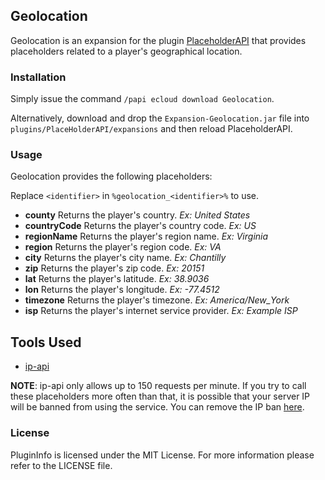 ## Geolocation

Geolocation is an expansion for the plugin [PlaceholderAPI](https://www.spigotmc.org/resources/placeholderapi.6245/) that provides placeholders related to a player's geographical location.

### Installation

Simply issue the command `/papi ecloud download Geolocation`.

Alternatively, download and drop the `Expansion-Geolocation.jar` file into `plugins/PlaceHolderAPI/expansions` and then reload PlaceholderAPI.

### Usage

Geolocation provides the following placeholders:

Replace `<identifier>` in `%geolocation_<identifier>%` to use.

- __county__ Returns the player's country. _Ex: United States_
- __countryCode__ Returns the player's country code. _Ex: US_
- __regionName__ Returns the player's region name. _Ex: Virginia_
- __region__ Returns the player's region code. _Ex: VA_
- __city__ Returns the player's city name. _Ex: Chantilly_
- __zip__ Returns the player's zip code. _Ex: 20151_
- __lat__ Returns the player's latitude. _Ex: 38.9036_
- __lon__ Returns the player's longitude. _Ex: -77.4512_
- __timezone__ Returns the player's timezone. _Ex: America/New_York_
- __isp__ Returns the player's internet service provider. _Ex: Example ISP_

## Tools Used

- [ip-api](http://ip-api.com)

__NOTE__: ip-api only allows up to 150 requests per minute. If you try to call these placeholders more often than that, it is possible that your server IP will be banned from using the service. You can remove the IP ban [here](http://ip-api.com/docs/unban).

### License

PluginInfo is licensed under the MIT License. For more information please refer to the LICENSE file.
